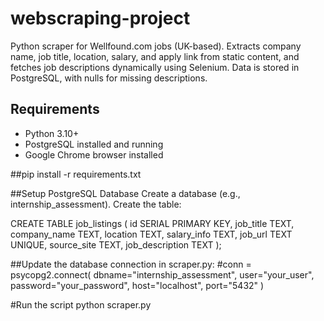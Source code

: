 # webscraping-project
Python scraper for Wellfound.com jobs (UK-based). Extracts company name, job title, location, salary, and apply link from static content, and fetches job descriptions dynamically using Selenium. Data is stored in PostgreSQL, with nulls for missing descriptions.



## Requirements
- Python 3.10+
- PostgreSQL installed and running
- Google Chrome browser installed



##pip install -r requirements.txt



##Setup PostgreSQL Database
Create a database (e.g., internship_assessment).
Create the table:


  CREATE TABLE job_listings (
    id SERIAL PRIMARY KEY,
    job_title TEXT,
    company_name TEXT,
    location TEXT,
    salary_info TEXT,
    job_url TEXT UNIQUE,
    source_site TEXT,
    job_description TEXT
);




##Update the database connection in scraper.py:
#conn = psycopg2.connect(
    dbname="internship_assessment",
    user="your_user",
    password="your_password",
    host="localhost",
    port="5432"
)



#Run the script
python scraper.py

